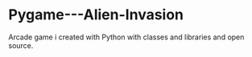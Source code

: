 
# Pygame---Alien-Invasion
Arcade game i created with Python with classes and libraries and open source.
